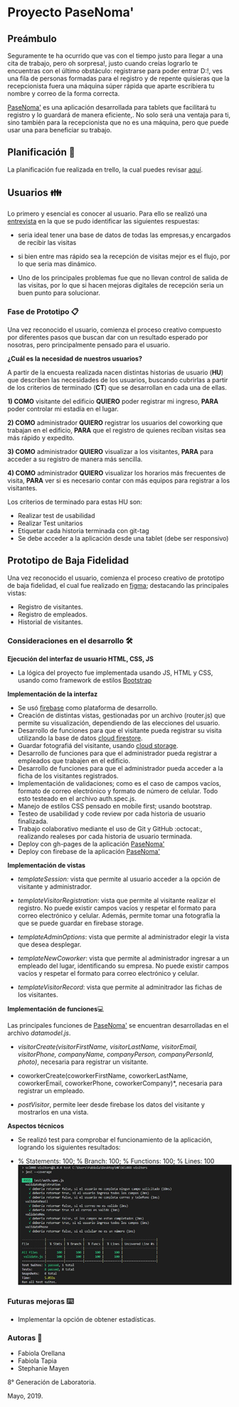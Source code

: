 # Proyecto PaseNoma'

## Preámbulo

Seguramente te ha ocurrido que vas con el tiempo justo para llegar a una cita de trabajo, pero oh sorpresa!, justo cuando creías lograrlo te encuentras con el último obstáculo: registrarse para poder entrar D:!, ves una fila de personas formadas para el registro y de repente quisieras que la recepcionista fuera una máquina súper rápida que aparte escribiera tu nombre y correo de la forma correcta.

[PaseNoma'](https://fabytapia.github.io/SCL008-visitors/) es una aplicación desarrollada para tablets que facilitará tu registro y lo guardará de manera eficiente,. No solo será una ventaja para ti, sino también para la recepcionista que no es una máquina, pero que puede usar una para beneficiar su trabajo. 

## Planificación 🚀

La planificación fue realizada en trello, la cual puedes revisar [aquí](https://trello.com/b/46lkgMpe/visitors).

## Usuarios 👪

Lo primero y esencial es conocer al usuario. Para ello se realizó una [entrevista](https://photos.app.goo.gl/poKEZtnMBKzwXvUJ8) en la que se pudo identificar las siguientes respuestas:

- seria ideal tener una base de datos de todas las empresas,y encargados de recibir las visitas 

- si bien entre mas rápido sea la recepción de visitas mejor es el flujo, por lo que seria mas dinámico.

- Uno de los principales problemas fue que no llevan control de salida de las visitas, por lo que si hacen mejoras digitales de recepción seria un buen punto para solucionar. 

### Fase de Prototipo 📋

Una vez reconocido el usuario, comienza el proceso creativo compuesto por diferentes pasos que buscan dar con un resultado esperado por nosotras, pero principalmente pensado para el usuario. 

**¿Cuál es la necesidad de nuestros usuarios?**

A partir de la encuesta realizada nacen distintas historias de usuario (**HU**) que describen las necesidades de los usuarios, buscando cubrirlas a partir de los criterios de terminado (**CT**) que se desarrollan en cada una de ellas.

**1) COMO** visitante del edificio **QUIERO** poder registrar mi ingreso, **PARA** poder controlar mi estadía en el lugar.

**2) COMO** administrador **QUIERO** registrar los usuarios del coworking que trabajan en el edificio, **PARA** que el registro de quienes reciban visitas sea más rápido y expedito.

**3) COMO** administrador **QUIERO** visualizar a los visitantes, **PARA** para acceder a su registro de manera más sencilla.

**4) COMO** administrador **QUIERO** visualizar los horarios más frecuentes de visita, **PARA** ver si es necesario contar con más equipos para registrar a los visitantes.

Los criterios de terminado para estas HU son:

- Realizar test de usabilidad
- Realizar Test unitarios
- Etiquetar cada historia terminada con git-tag
- Se debe acceder a la aplicación desde una tablet (debe ser responsivo)

## Prototipo de Baja Fidelidad

Una vez reconocido el usuario, comienza el proceso creativo de prototipo de baja fidelidad, el cual fue realizado en [figma](https://www.figma.com/file/dzD14n5Y14JQSQThrLx3UStC/Visitors?node-id=0%3A1); destacando las principales vistas:

- Registro de visitantes.
- Registro de empleados.
- Historial de visitantes.

### Consideraciones en el desarrollo 🛠️

**Ejecución del interfaz de usuario HTML, CSS, JS**

* La lógica del proyecto fue implementada usando JS, HTML y CSS, usando como framework de estilos [Bootstrap](https://getbootstrap.com/) 

**Implementación de la interfaz**

* Se usó [firebase](https://firebase.google.com/?gclid=Cj0KCQjw7sDlBRC9ARIsAD-pDFo4o3bi6laUeK0Hppr0Y6-QeRkx5bdtpUH2uak61pvLXOcA5KeLDSQaAkV2EALw_wcB)
como plataforma de desarrollo.
* Creación de distintas vistas, gestionadas por un archivo (router.js) que permite su visualización, dependiendo de las elecciones del usuario.
* Desarrollo de funciones para que el visitante pueda registrar su visita utilizando la base de datos [cloud firestore](https://firebase.google.com/docs/firestore/?hl=es-419).
* Guardar fotografiá del visitante, usando [cloud storage](https://firebase.google.com/docs/storage/?hl=es-419).
* Desarrollo de funciones para que el administrador pueda registrar a empleados que trabajen en el edificio.
* Desarrollo de funciones para que el administrador pueda acceder a la ficha de los visitantes registrados.
* Implementación de validaciones; como es el caso de campos vacíos, formato de correo electrónico y formato de número de celular. Todo esto testeado en el archivo auth.spec.js.
* Manejo de estilos CSS pensado en mobile first; usando bootstrap.
* Testeo de usabilidad y code review por cada historia de usuario finalizada.
* Trabajo colaborativo mediante el uso de Git y GitHub :octocat:, realizando realeses por cada historia de usuario terminada. 
* Deploy con gh-pages de la aplicación [PaseNoma'](https://fabytapia.github.io/SCL008-visitors/)
* Deploy con firebase de la aplicación [PaseNoma'](https://visitors-hackathon.firebaseapp.com/)

**Implementación de vistas**

* *templateSession:* vista que permite al usuario acceder a la opción de visitante y administrador.

* *templateVisitorRegistration*: vista que permite al visitante realizar el registro. No puede existir campos vacíos y respetar el formato para correo electrónico y celular. Además, permite tomar una fotografía la que se puede guardar en firebase storage.

* *templateAdminOptions*: vista que permite al administrador elegir la vista que desea desplegar.

* *templateNewCoworker*: vista que permite al administrador ingresar a un empleado del lugar, identificando su empresa. No puede existir campos vacíos y respetar el formato para correo electrónico y celular.

* *templateVisitorRecord*: vista que permite al adminitrador las fichas de los visitantes.

**Implementación de funciones**💻

Las principales funciones de [PaseNoma'](https://fabytapia.github.io/SCL008-visitors/) se encuentran desarrolladas en el archivo *datamodel.js*.

* *visitorCreate(visitorFirstName, visitorLastName, visitorEmail, visitorPhone, companyName, companyPerson, companyPersonId, photo)*, necesaria para registrar un visitante.

* coworkerCreate(coworkerFirstName, coworkerLastName, coworkerEmail, coworkerPhone, coworkerCompany)*, necesaria para registrar un empleado.

* *postVisitor*, permite leer desde firebase los datos del visitante y mostrarlos en una vista.

**Aspectos técnicos**

* Se realizó test para comprobar el funcionamiento de la aplicación, logrando los siguientes resultados: 

- % Statements: 100; % Branch: 100; % Functions: 100; % Lines: 100
![coverage](img_readme/coverage.jpg) 

### Futuras mejoras ⌨️

* Implementar la opción de obtener estadísticas.

### Autoras 📌

* Fabiola Orellana 
* Fabiola Tapia
* Stephanie Mayen

8° Generación de Laboratoria.

Mayo, 2019.